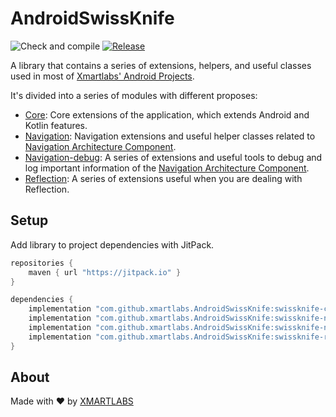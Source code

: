 # AndroidSwissKnife
![Check and compile](https://github.com/xmartlabs/AndroidSwissKnife/workflows/Check%20and%20compile/badge.svg?branch=master)
[![Release](https://jitpack.io/v/xmartlabs/AndroidSwissKnife.svg)](https://jitpack.io/#xmartlabs/AndroidSwissKnife)

A library that contains a series of extensions, helpers, and useful classes used in most of [Xmartlabs' Android Projects](https://www.xmartlabs.com/).

It's divided into a series of modules with different proposes:
- [Core](./swissknife-core): Core extensions of the application, which extends Android and Kotlin features.
- [Navigation](./swissknife-navigation): Navigation extensions and useful helper classes related to [Navigation Architecture Component].
- [Navigation-debug](./swissknife-navigation-debug): A series of extensions and useful tools to debug and log important information of the [Navigation Architecture Component].
- [Reflection](./swissknife-reflection): A series of extensions useful when you are dealing with Reflection.

## Setup
Add library to project dependencies with JitPack.

```groovy
repositories {
    maven { url "https://jitpack.io" }
}

dependencies {
    implementation "com.github.xmartlabs.AndroidSwissKnife:swissknife-core:${master-latest-hash-commit}"
    implementation "com.github.xmartlabs.AndroidSwissKnife:swissknife-navigation:${master-latest-hash-commit}"
    implementation "com.github.xmartlabs.AndroidSwissKnife:swissknife-navigation-debug:${master-latest-hash-commit}"
    implementation "com.github.xmartlabs.AndroidSwissKnife:swissknife-reflection:${master-latest-hash-commit}"
}
```

## About
Made with ❤️ by [XMARTLABS](http://xmartlabs.com)

[Navigation Architecture Component]: https://developer.android.com/guide/navigation/navigation-getting-started
